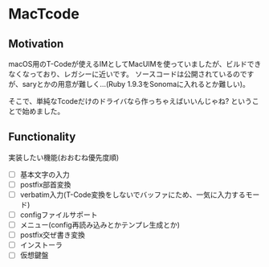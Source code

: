 # MacTcode

## Motivation

macOS用のT-Codeが使えるIMとしてMacUIMを使っていましたが、ビルドできなくなっており、レガシーに近いです。
ソースコードは公開されているのですが、saryとかの用意が難しく…(Ruby 1.9.3をSonomaに入れるとか難しい)。

そこで、単純なTcodeだけのドライバなら作っちゃえばいいんじゃね? ということで始めました。

## Functionality

実装したい機能(おおむね優先度順)
- [ ] 基本文字の入力
- [ ] postfix部首変換
- [ ] verbatim入力(T-Code変換をしないでバッファにため、一気に入力するモード)
- [ ] configファイルサポート
- [ ] メニュー(config再読み込みとかテンプレ生成とか)
- [ ] postfix交ぜ書き変換
- [ ] インストーラ
- [ ] 仮想鍵盤
